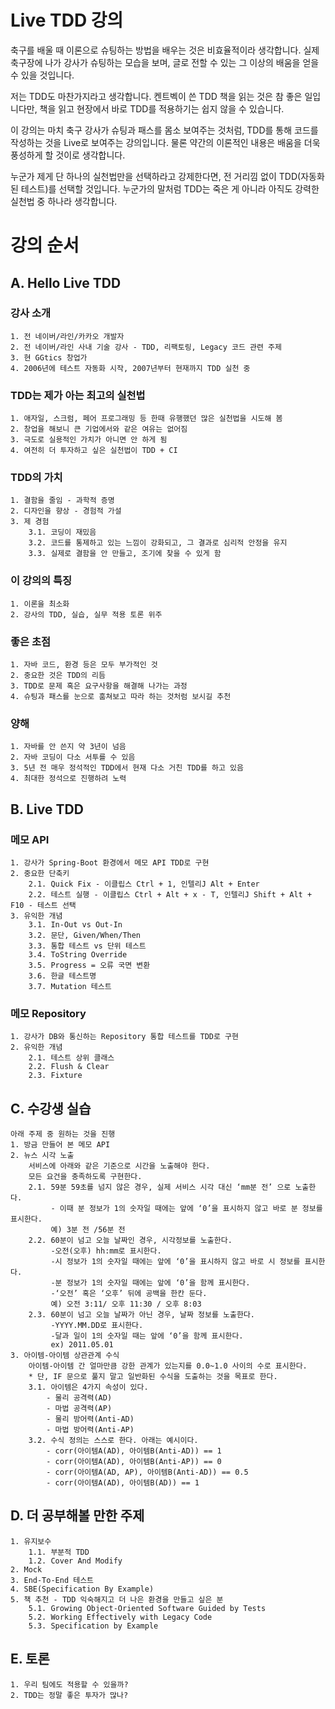 Live TDD 강의
======================

축구를 배울 때 이론으로 슈팅하는 방법을 배우는 것은 비효율적이라 생각합니다.
실제 축구장에 나가 강사가 슈팅하는 모습을 보며,
글로 전할 수 있는 그 이상의 배움을 얻을 수 있을 것입니다.

저는 TDD도 마찬가지라고 생각합니다.
켄트벡이 쓴 TDD 책을 읽는 것은 참 좋은 일입니다만,
책을 읽고 현장에서 바로 TDD를 적용하기는 쉽지 않을 수 있습니다.

이 강의는 마치 축구 강사가 슈팅과 패스를 몸소 보여주는 것처럼,
TDD를 통해 코드를 작성하는 것을 Live로 보여주는 강의입니다. 
물론 약간의 이론적인 내용은 배움을 더욱 풍성하게 할 것이로 생각합니다.

누군가 제게 단 하나의 실천법만을 선택하라고 강제한다면,
전 거리낌 없이 TDD(자동화된 테스트)를 선택할 것입니다.
누군가의 말처럼 TDD는 죽은 게 아니라 아직도 강력한 실천법 중 하나라 생각합니다.

강의 순서
======================
## A. Hello Live TDD
### 강사 소개
    1. 전 네이버/라인/카카오 개발자
    2. 전 네이버/라인 사내 기술 강사 - TDD, 리팩토링, Legacy 코드 관련 주제
    3. 현 GGtics 창업가
    4. 2006년에 테스트 자동화 시작, 2007년부터 현재까지 TDD 실천 중
### TDD는 제가 아는 최고의 실천법
    1. 애자일, 스크럼, 페어 프로그래밍 등 한때 유행했던 많은 실천법을 시도해 봄
    2. 창업을 해보니 큰 기업에서와 같은 여유는 없어짐
    3. 극도로 실용적인 가치가 아니면 안 하게 됨
    4. 여전히 더 투자하고 싶은 실천법이 TDD + CI
### TDD의 가치
    1. 결함을 줄임 - 과학적 증명
    2. 디자인을 향상 - 경험적 가설
    3. 제 경험
        3.1. 코딩이 재밌음
        3.2. 코드를 통제하고 있는 느낌이 강화되고, 그 결과로 심리적 안정을 유지
        3.3. 실제로 결함을 안 만들고, 조기에 찾을 수 있게 함
### 이 강의의 특징
    1. 이론을 최소화
    2. 강사의 TDD, 실습, 실무 적용 토론 위주
### 좋은 초점
    1. 자바 코드, 환경 등은 모두 부가적인 것
    2. 중요한 것은 TDD의 리듬
    3. TDD로 문제 혹은 요구사항을 해결해 나가는 과정
    4. 슈팅과 패스를 눈으로 훔쳐보고 따라 하는 것처럼 보시길 추천
### 양해
    1. 자바를 안 쓴지 약 3년이 넘음
    2. 자바 코딩이 다소 서투를 수 있음
    3. 5년 전 매우 정석적인 TDD에서 현재 다소 거친 TDD를 하고 있음
    4. 최대한 정석으로 진행하려 노력
   
## B. Live TDD
### 메모 API
    1. 강사가 Spring-Boot 환경에서 메모 API TDD로 구현
    2. 중요한 단축키
        2.1. Quick Fix - 이클립스 Ctrl + 1, 인텔리J Alt + Enter
        2.2. 테스트 실행 - 이클립스 Ctrl + Alt + x - T, 인텔리J Shift + Alt + F10 - 테스트 선택
    3. 유익한 개념
        3.1. In-Out vs Out-In
        3.2. 문단, Given/When/Then
        3.3. 통합 테스트 vs 단위 테스트
        3.4. ToString Override
        3.5. Progress = 오류 국면 변환
        3.6. 한글 테스트명
        3.7. Mutation 테스트
### 메모 Repository
    1. 강사가 DB와 통신하는 Repository 통합 테스트를 TDD로 구현
    2. 유익한 개념
        2.1. 테스트 상위 클래스
        2.2. Flush & Clear
        2.3. Fixture
## C. 수강생 실습
    아래 주제 중 원하는 것을 진행
    1. 방금 만들어 본 메모 API
    2. 뉴스 시각 노출
        서비스에 아래와 같은 기준으로 시간을 노출해야 한다.
        모든 요건을 충족하도록 구현한다.
        2.1. 59분 59초를 넘지 않은 경우, 실제 서비스 시각 대신 ‘mm분 전’ 으로 노출한다.
             - 이때 분 정보가 1의 숫자일 때에는 앞에 ‘0’을 표시하지 않고 바로 분 정보를 표시한다.
             예) 3분 전 /56분 전
        2.2. 60분이 넘고 오늘 날짜인 경우, 시각정보를 노출한다.
             -오전(오후) hh:mm로 표시한다.
             -시 정보가 1의 숫자일 때에는 앞에 ‘0’을 표시하지 않고 바로 시 정보를 표시한다.
             -분 정보가 1의 숫자일 때에는 앞에 ‘0’을 함께 표시한다.
             -‘오전’ 혹은 ‘오후’ 뒤에 공백을 한칸 둔다.
             예) 오전 3:11/ 오후 11:30 / 오후 8:03
        2.3. 60분이 넘고 오늘 날짜가 아닌 경우, 날짜 정보를 노출한다.
             -YYYY.MM.DD로 표시한다.
             -달과 일이 1의 숫자일 때는 앞에 ‘0’을 함께 표시한다.
             ex) 2011.05.01
    3. 아이템-아이템 상관관계 수식
        아이템-아이템 간 얼마만큼 강한 관계가 있는지를 0.0~1.0 사이의 수로 표시한다.
        * 단, IF 문으로 풀지 말고 일반화된 수식을 도출하는 것을 목표로 한다.
        3.1. 아이템은 4가지 속성이 있다.
            - 물리 공격력(AD)
            - 마법 공격력(AP)
            - 물리 방어력(Anti-AD)
            - 마법 방어력(Anti-AP)
        3.2. 수식 정의는 스스로 한다. 아래는 예시이다.
            - corr(아이템A(AD), 아이템B(Anti-AD)) == 1
            - corr(아이템A(AD), 아이템B(Anti-AP)) == 0
            - corr(아이템A(AD, AP), 아이템B(Anti-AD)) == 0.5
            - corr(아이템A(AD), 아이템B(AD)) == 1
        
## D. 더 공부해볼 만한 주제
    1. 유지보수
        1.1. 부분적 TDD
        1.2. Cover And Modify
    2. Mock
    3. End-To-End 테스트
    4. SBE(Specification By Example)
    5. 책 추천 - TDD 익숙해지고 더 나은 환경을 만들고 싶은 분
        5.1. Growing Object-Oriented Software Guided by Tests
        5.2. Working Effectively with Legacy Code
        5.3. Specification by Example
    
## E. 토론
    1. 우리 팀에도 적용할 수 있을까?
    2. TDD는 정말 좋은 투자가 많나?    
